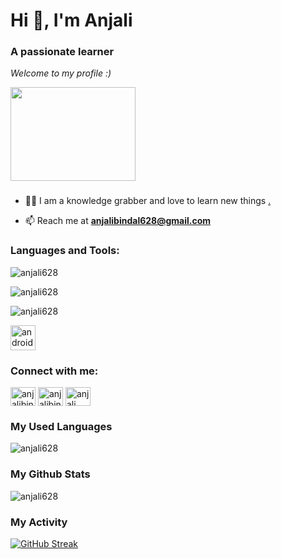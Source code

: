 <h1 align="start">Hi 👋, I'm Anjali</h1>
<h3 align="start">A passionate learner</h3>

_Welcome to my profile :)_
<div align="start">
  <img src="https://camo.githubusercontent.com/374987f773148e46b1851b9e3bc4bf71b182562dd002620ef3e4263cb3997130/68747470733a2f2f6d69726f2e6d656469756d2e636f6d2f6d61782f3837352f312a7164415731546a434e353768316c6275757a766368672e676966" width="200" height="150"/>
</div>
<h3 align="start">  </h3>


- 👨‍💻 I am a knowledge grabber and love to learn new things [.](.)

- 📫 Reach me at **anjalibindal628@gmail.com**

<h3 align="left">Languages and Tools:</h3>
<p><img align="start" src="https://skills.thijs.gg/icons?i=java,kotlin,python,c&theme=light" alt="anjali628" /></p>
<p><img align="start" src="https://skills.thijs.gg/icons?i=git&theme=light" alt="anjali628" /></p>
<p><img align="start" src="https://www.freepik.com/free-icon/android_15065366.htm#query=android%20logo&position=1&from_view=keyword&track=ais" alt="anjali628" /></p>
<p align="left"> <a href="https://developer.android.com" target="_blank" rel="noreferrer"> <img src="https://commons.wikimedia.org/wiki/File:Android_logo_2019_%28stacked%29.svg" alt="android" width="40" height="40"/> </a></p>

<h3 align="left">Connect with me:</h3>
<p align="left">
<a href="https://twitter.com/anjalibindal" target="blank"><img align="center" src="https://www.google.com/imgres?imgurl=https%3A%2F%2Fcdn4.iconfinder.com%2Fdata%2Ficons%2Fsocial-media-icons-the-circle-set%2F48%2Ftwitter_circle-512.png&tbnid=yM4rA3TaKU6_WM&vet=12ahUKEwjs5s3i6_b_AhWyk2MGHTwhCMMQMygBegUIARDoAQ..i&imgrefurl=https%3A%2F%2Fwww.iconfinder.com%2Ficons%2F294709%2Fcircle_twitter_icon&docid=yHu7Q9of9_lf3M&w=512&h=512&q=twitter%20icon&ved=2ahUKEwjs5s3i6_b_AhWyk2MGHTwhCMMQMygBegUIARDoAQh" alt="anjalibindal" height="30" width="40" /></a>
<a href="https://linkedin.com/in/anjalibindal628" target="blank"><img align="center" src="https://raw.githubusercontent.com/rahuldkjain/github-profile-readme-generator/master/src/images/icons/Social/linked-in-alt.svg" alt="anjalibindal628" height="30" width="40" /></a>
<a href="https://instagram.com/anjali__bindal" target="blank"><img align="center" src="https://raw.githubusercontent.com/rahuldkjain/github-profile-readme-generator/master/src/images/icons/Social/instagram.svg" alt="anjali__bindal" height="30" width="40" /></a>
</p>


<h3 align="left">My Used Languages</h3>

<p><img align="start" src="https://github-readme-stats.vercel.app/api/top-langs?username=anjali628&show_icons=true&theme=great-gatsby" alt="anjali628" /></p>


<h3 align="left">My Github Stats</h3>

<p><img align="start" src="https://github-readme-stats.vercel.app/api?username=anjali628&&show_icons=true&theme=great-gatsby" alt="anjali628" /></p>

<h3 align="left">My Activity</h3>

[![GitHub Streak](https://github-readme-streak-stats.herokuapp.com?user=anjali628&theme=gruvbox)](https://git.io/streak-stats)



<!--
**anjali628/anjali628** is a ✨ _special_ ✨ repository because its `README.md` (this file) appears on your GitHub profile.

Here are some ideas to get you started:

- 🔭 I’m currently working on ...
- 🌱 I’m currently learning ...
- 👯 I’m looking to collaborate on ...
- 🤔 I’m looking for help with ...
- 💬 Ask me about ...
- 📫 How to reach me: ...
- 😄 Pronouns: ...
- ⚡ Fun fact: ...
-->
